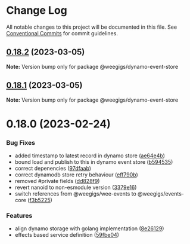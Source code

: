 # Change Log

All notable changes to this project will be documented in this file.
See [Conventional Commits](https://conventionalcommits.org) for commit guidelines.

## [0.18.2](https://github.com/weegigs/wee-events/compare/v0.18.1...v0.18.2) (2023-03-05)

**Note:** Version bump only for package @weegigs/dynamo-event-store

## [0.18.1](https://github.com/weegigs/wee-events/compare/v0.18.0...v0.18.1) (2023-03-05)

**Note:** Version bump only for package @weegigs/dynamo-event-store

# 0.18.0 (2023-02-24)

### Bug Fixes

- added timestamp to latest record in dynamo store ([ae64e4b](https://github.com/weegigs/wee-events/commit/ae64e4b34171e3a7ea4f73dfd393491ab9e80abc))
- bound load and publish to this in dynamo event store ([b594535](https://github.com/weegigs/wee-events/commit/b594535a17cad1567c8e5966725185d68cc880e1))
- correct depenencies ([97dfaab](https://github.com/weegigs/wee-events/commit/97dfaab70f4863b71b190f6be68bc75e72618803))
- correct dynamodb store retry behaviour ([eff790b](https://github.com/weegigs/wee-events/commit/eff790bcb582dbed39b358d2596b7c465e09d334))
- removed #private fields ([dd828f9](https://github.com/weegigs/wee-events/commit/dd828f92771d11b63e2bf30184146d8dace00fff))
- revert nanoid to non-esmodule version ([3379e16](https://github.com/weegigs/wee-events/commit/3379e1631db6525a01f282fd3281947a6eedb02b))
- switch references from @weegigs/wee-events to @weegigs/events-core ([f3b5225](https://github.com/weegigs/wee-events/commit/f3b522550cc0f7f11a967893d6be61c716e08d4e))

### Features

- align dynamo storage with golang implementation ([8e26129](https://github.com/weegigs/wee-events/commit/8e26129f757771653ea94301106ff1ef5e19cc7f))
- effects based service definition ([59fbe04](https://github.com/weegigs/wee-events/commit/59fbe0433839f220f5f9cc5aa43d0dc78e7c0c19))
